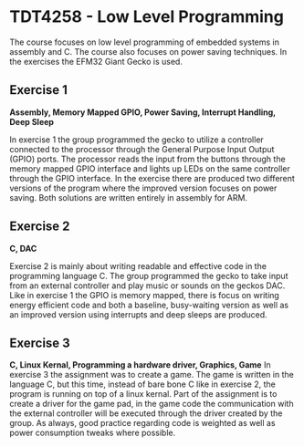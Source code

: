 # TDT4258 - Low Level Programming

The course focuses on low level programming of embedded systems in assembly and C. The course also focuses on power saving techniques. In the exercises the EFM32 Giant Gecko is used.

## Exercise 1
**Assembly, Memory Mapped GPIO, Power Saving, Interrupt Handling, Deep Sleep**

In exercise 1 the group programmed the gecko to utilize a controller connected to the processor through the General Purpose Input Output (GPIO) ports. The processor reads the input from the buttons through the memory mapped GPIO interface and lights up LEDs on the same controller through the GPIO interface. In the exercise there are produced two different versions of the program where the improved version focuses on power saving. Both solutions are written entirely in assembly for ARM.

## Exercise 2
**C, DAC**

Exercise 2 is mainly about writing readable and effective code in the programming language C. The group programmed the gecko to take input from an external controller and play music or sounds on the geckos DAC. Like in exercise 1 the GPIO is memory mapped, there is focus on writing energy efficient code and both a baseline, busy-waiting version as well as an improved version using interrupts and deep sleeps are produced. 

## Exercise 3
**C, Linux Kernal, Programming a hardware driver, Graphics, Game**
In exercise 3 the assignment was to create a game. The game is written in the language C, but this time, instead of bare bone C like in exercise 2, the program is running on top of a linux kernal. Part of the assignment is to create a driver for the game pad, in the game code the communication with the external controller will be executed through the driver created by the group. As always, good practice regarding code is weighted as well as power consumption tweaks where possible.
